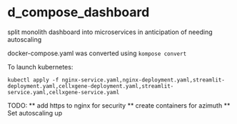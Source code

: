 # d_compose_dashboard

split monolith dashboard into microservices in anticipation of needing autoscaling

docker-compose.yaml was converted using `kompose convert`

To launch kubernetes:

`kubectl apply -f nginx-service.yaml,nginx-deployment.yaml,streamlit-deployment.yaml,cellxgene-deployment.yaml,streamlit-service.yaml,cellxgene-service.yaml`


TODO:
** add https to nginx for security
** create containers for azimuth
** Set autoscaling up

